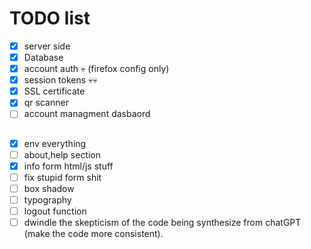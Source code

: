# TODO list

- [x] server side
- [X] Database
- [X] account auth 💀 (firefox config only)
- [X] session tokens 💀💀
- [X] SSL certificate
- [X] qr scanner
- [ ] account managment dasbaord

##

- [X] env everything
- [ ] about,help section
- [X] info form html/js stuff
- [ ] fix stupid form shit
- [ ] box shadow
- [ ] typography
- [ ] logout function
- [ ] dwindle the skepticism of the code being synthesize from chatGPT (make the code more consistent).
